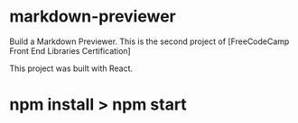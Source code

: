 # markdown-previewer

Build a Markdown Previewer. This is the second project of [FreeCodeCamp Front End Libraries Certification]

This project was built with React.

# npm install > npm start

